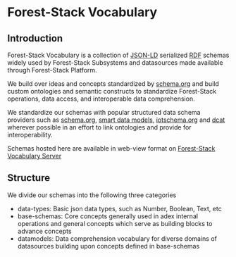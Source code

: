 # Forest-Stack Vocabulary

## Introduction
Forest-Stack Vocabulary is a collection of [JSON-LD](https://json-ld.org/) serialized
[RDF](https://www.w3.org/RDF/) schemas widely used by Forest-Stack Subsystems and
datasources made available through Forest-Stack Platform.

We build over ideas and concepts standardized by [schema.org](schema.org) and
build custom ontologies and semantic constructs to standardize Forest-Stack operations, data access,
and interoperable data comprehension.

We standardize our schemas with popular structured data schema providers
such as [schema.org](schema.org), [smart data models](https://smartdatamodels.org/),
[iotschema.org](http://iotschema.org/) and [dcat](https://www.w3.org/TR/vocab-dcat/#dcat-scope)
wherever possible in an effort to link ontologies and provide for interoperability.

Schemas hosted here are available in web-view format on [Forest-Stack Vocabulary Server](https://voc.forest-stack.iudx.io/)


## Structure
We divide our schemas into the following three categories
- data-types: Basic json data types, such as Number, Boolean, Text, etc
- base-schemas: Core concepts generally used in adex internal operations and general concepts which serve as building blocks to advance concepts
- datamodels: Data comprehension vocabulary for diverse domains of datasources building upon concepts defined in base-schemas
